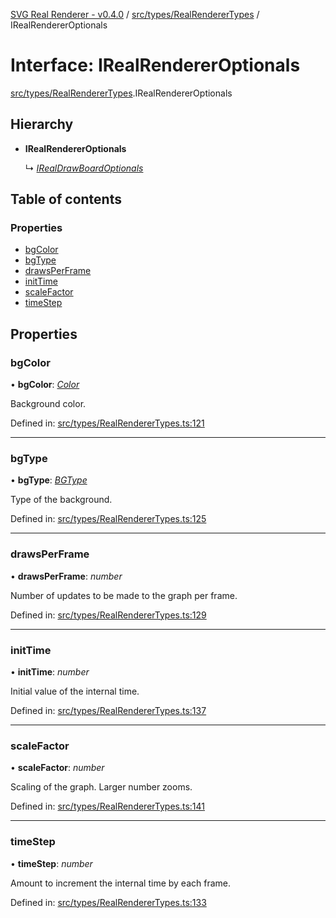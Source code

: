 [SVG Real Renderer - v0.4.0](../docs.md) / [src/types/RealRendererTypes](../modules/src_types_realrenderertypes.md) / IRealRendererOptionals

# Interface: IRealRendererOptionals

[src/types/RealRendererTypes](../modules/src_types_realrenderertypes.md).IRealRendererOptionals

## Hierarchy

* **IRealRendererOptionals**

  ↳ [*IRealDrawBoardOptionals*](src_types_realdrawboardtypes.irealdrawboardoptionals.md)

## Table of contents

### Properties

- [bgColor](src_types_realrenderertypes.irealrendereroptionals.md#bgcolor)
- [bgType](src_types_realrenderertypes.irealrendereroptionals.md#bgtype)
- [drawsPerFrame](src_types_realrenderertypes.irealrendereroptionals.md#drawsperframe)
- [initTime](src_types_realrenderertypes.irealrendereroptionals.md#inittime)
- [scaleFactor](src_types_realrenderertypes.irealrendereroptionals.md#scalefactor)
- [timeStep](src_types_realrenderertypes.irealrendereroptionals.md#timestep)

## Properties

### bgColor

• **bgColor**: [*Color*](../modules/src_types_realrenderertypes.md#color)

Background color.

Defined in: [src/types/RealRendererTypes.ts:121](https://github.com/HarshKhandeparkar/svg-real-renderer/blob/0a0696f/src/types/RealRendererTypes.ts#L121)

___

### bgType

• **bgType**: [*BGType*](../modules/src_types_realrenderertypes.md#bgtype)

Type of the background.

Defined in: [src/types/RealRendererTypes.ts:125](https://github.com/HarshKhandeparkar/svg-real-renderer/blob/0a0696f/src/types/RealRendererTypes.ts#L125)

___

### drawsPerFrame

• **drawsPerFrame**: *number*

Number of updates to be made to the graph per frame.

Defined in: [src/types/RealRendererTypes.ts:129](https://github.com/HarshKhandeparkar/svg-real-renderer/blob/0a0696f/src/types/RealRendererTypes.ts#L129)

___

### initTime

• **initTime**: *number*

Initial value of the internal time.

Defined in: [src/types/RealRendererTypes.ts:137](https://github.com/HarshKhandeparkar/svg-real-renderer/blob/0a0696f/src/types/RealRendererTypes.ts#L137)

___

### scaleFactor

• **scaleFactor**: *number*

Scaling of the graph. Larger number zooms.

Defined in: [src/types/RealRendererTypes.ts:141](https://github.com/HarshKhandeparkar/svg-real-renderer/blob/0a0696f/src/types/RealRendererTypes.ts#L141)

___

### timeStep

• **timeStep**: *number*

Amount to increment the internal time by each frame.

Defined in: [src/types/RealRendererTypes.ts:133](https://github.com/HarshKhandeparkar/svg-real-renderer/blob/0a0696f/src/types/RealRendererTypes.ts#L133)

